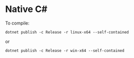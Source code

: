 # Native C#

To compile:
```
dotnet publish -c Release -r linux-x64 --self-contained
```
or
```
dotnet publish -c Release -r win-x64 --self-contained
```